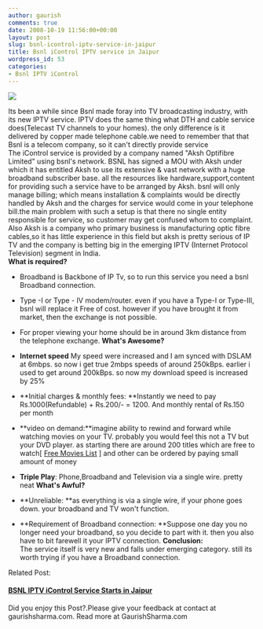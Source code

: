 ```yaml
---
author: gaurish
comments: true
date: 2008-10-19 11:56:00+00:00
layout: post
slug: bsnl-icontrol-iptv-service-in-jaipur
title: Bsnl iControl IPTV service in Jaipur
wordpress_id: 53
categories:
- Bsnl IPTV iControl
---
```


[![](http://1.bp.blogspot.com/_wMAC6frBFdw/SPsZ_pv5r5I/AAAAAAAAAYA/OTAVKLKefas/s400-R/AOL_BSNL.jpg)](http://1.bp.blogspot.com/_wMAC6frBFdw/SPsZ_pv5r5I/AAAAAAAAAYA/HpIrZLnvdAU/s1600-h/AOL_BSNL.jpg)

  
Its been a while since Bsnl made foray into TV broadcasting industry, with its new IPTV service. IPTV does the same thing what DTH and cable service does(Telecast TV channels to your homes). the only difference is it delivered by copper made telephone cable.we need to remember that that Bsnl is a telecom company, so it can't directly provide service  
The iControl service is provided by a company named "Aksh Optifibre Limited" using bsnl's network. BSNL has signed a MOU with Aksh under which it has entitled Aksh to use its extensive & vast network with a huge broadband subscriber base. all the resources like hardware,support,content for providing such a service have to be arranged by Aksh. bsnl will only manage billing; which means installation & complaints would be directly handled by Aksh and the charges for service would come in your telephone bill.the main problem with such a setup is that there no single entity responsible for service, so customer may get confused whom to complaint. Also Aksh is a company who primary business is manufacturing optic fibre cables,so it has little experience in this field but aksh is pretty serious of IP TV and the company is betting big in the emerging IPTV (Internet Protocol Television) segment in India.  
**What is required?**  


  * Broadband is Backbone of IP Tv, so to run this service you need a bsnl Broadband connection. 
  * Type -I or Type - IV modem/router. even if you have a Type-I or Type-III, bsnl will replace it Free of cost. however if you have brought it from market, then the exchange is not possible.
  * For proper viewing your home should be in around 3km distance from the telephone exchange.
**What's Awesome?**  


  * **Internet speed** My speed were increased and I am synced with DSLAM at 6mbps. so now i get true 2mbps speeds of around 250kBps. earlier i used to get around 200kBps. so now my download speed is increased by 25%
  * **Initial charges & monthly fees: **Instantly we need to pay Rs.1000(Refundable) + Rs.200/- = 1200. And monthly rental of Rs.150 per month
  * **video on demand:**imagine ability to rewind and forward while watching movies on your TV. probably you would feel this not a TV but your DVD player. as starting there are around 200 titles which are free to watch[ [Free Movies List](http://www.icontrol.in/Jaipur/vido-demand.asp) ] and other can be ordered by paying small amount of money
  * **Triple Play**: Phone,Broadband and Television via a single wire. pretty neat
**What's Awful?**  


  * **Unreliable: **as everything is via a single wire, if your phone goes down. your broadband and TV won't function.
  * **Requirement of Broadband connection: **Suppose one day you no longer need your broadband, so you decide to part with it. then you also have to bit farewell it your IPTV connection.
**Conclusion:**  
The service itself is very new and falls under emerging category. still its worth trying if you have a Broadband connection.  
  
Related Post:  


#### [BSNL IPTV iControl Service Starts in Jaipur](http://www.gaurishsharma.com/2008/08/bsnl-iptv-icontrol-service-starts-in.html)

Did you enjoy this Post?.Please give your feedback at contact at gaurishsharma.com.
Read more at GaurishSharma.com
